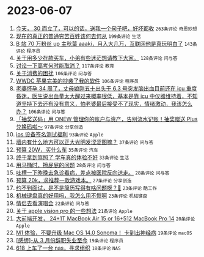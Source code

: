 # 2023-06-07

1. [今天， 30 而立了，可以的话，送我一个句子吧，好坏都收](https://www.v2ex.com/t/946552) `263条评论` `奇思妙想`
1. [现在的真正的普通穷苦百姓该何去何从](https://www.v2ex.com/t/946490) `199条评论` `生活`
1. [B 站 70 万粉丝 up 主秋葉 aaaki，月入大几万，互联网他是真玩明白了](https://www.v2ex.com/t/946530) `143条评论` `程序员`
1. [关于用多少存款买车，小弟有些迷茫想请教下大家。](https://www.v2ex.com/t/946535) `128条评论` `问与答`
1. [讨论一下高考何时能取消？](https://www.v2ex.com/t/946553) `117条评论` `教育`
1. [关于消费的困扰](https://www.v2ex.com/t/946556) `106条评论` `问与答`
1. [WWDC 苹果完美的抄袭了我的软件](https://www.v2ex.com/t/946603) `106条评论` `程序员`
1. [老婆怀孕 34 周了，丈母娘刚五十出头于 6.3 号突发脑出血目前还在 icu 重度昏迷，医生说出血量太大醒过来概率很低，基本是靠 icu 中仪器维持着，不知道坚持下去还有没有意义，怕老婆最后接受不了现实，情绪激动，我该怎么办？](https://www.v2ex.com/t/946629) `106条评论` `问与答`
1. [「抽奖送码」用 ONEW 管理你的账户与资产，告别流水记账！抽奖赠送 Plus 兑换码啦～](https://www.v2ex.com/t/946500) `97条评论` `分享创造`
1. [ios 设备签名测试福利](https://www.v2ex.com/t/946477) `93条评论` `Apple`
1. [墙内有什么地方可以正大光明发涩涩图嘛？](https://www.v2ex.com/t/946708) `37条评论` `问与答`
1. [预算 20W，买什么车](https://www.v2ex.com/t/946604) `35条评论` `汽车`
1. [终于拿到驾照了 学车真的体验不好](https://www.v2ex.com/t/946660) `33条评论` `生活`
1. [用马桶时，擦屁屁的问题](https://www.v2ex.com/t/946680) `28条评论` `问与答`
1. [吐槽一下昨晚去急诊看病，差点被医院反向送走。](https://www.v2ex.com/t/946582) `28条评论` `问与答`
1. [预算 20k，求推荐一款游戏本。](https://www.v2ex.com/t/946606) `27条评论` `分享创造`
1. [约不到面试，是不是简历写得有啥问题呀？🥹](https://www.v2ex.com/t/946688) `23条评论` `酷工作`
1. [机械键盘真的好用吗，我怎么用不惯啊](https://www.v2ex.com/t/946596) `23条评论` `机械键盘`
1. [情侣去看演唱会](https://www.v2ex.com/t/946654) `22条评论` `问与答`
1. [关于 apple vision pro 的一些想法](https://www.v2ex.com/t/946766) `21条评论` `Apple`
1. [大前端开发， 24+1T MacBook Air 15 or 16+512 MacBook Pro 14](https://www.v2ex.com/t/946638) `20条评论` `Apple`
1. [M1 体验，不要升级 Mac OS 14.0 Sonoma！ 卡到出神经病](https://www.v2ex.com/t/946661) `19条评论` `macOS`
1. [[感想]-从 3 月份辞职失业至今](https://www.v2ex.com/t/946625) `19条评论` `程序员`
1. [618 上车了一台 nas，寻求组织](https://www.v2ex.com/t/946649) `18条评论` `NAS`
